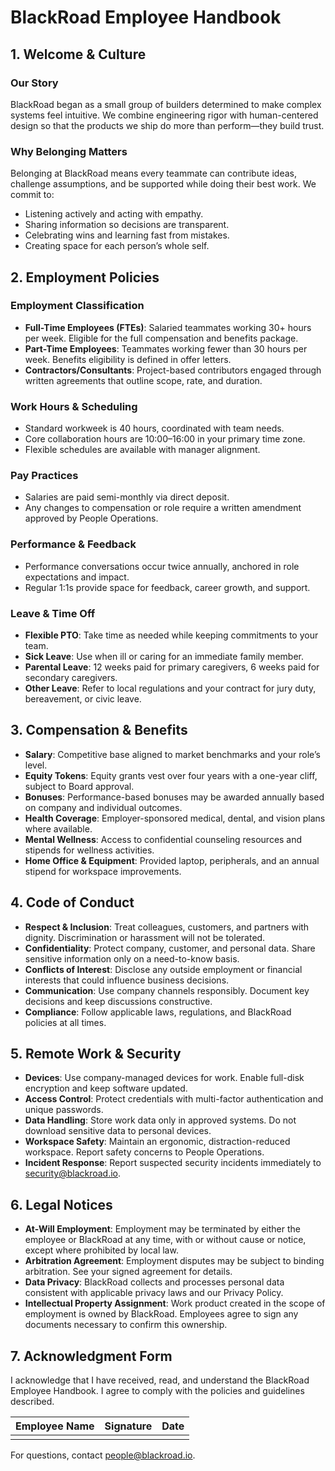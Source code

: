 # BlackRoad Employee Handbook

## 1. Welcome & Culture

### Our Story
BlackRoad began as a small group of builders determined to make complex systems feel intuitive. We combine engineering rigor with human-centered design so that the products we ship do more than perform—they build trust.

### Why Belonging Matters
Belonging at BlackRoad means every teammate can contribute ideas, challenge assumptions, and be supported while doing their best work. We commit to:
- Listening actively and acting with empathy.
- Sharing information so decisions are transparent.
- Celebrating wins and learning fast from mistakes.
- Creating space for each person’s whole self.

## 2. Employment Policies

### Employment Classification
- **Full-Time Employees (FTEs)**: Salaried teammates working 30+ hours per week. Eligible for the full compensation and benefits package.
- **Part-Time Employees**: Teammates working fewer than 30 hours per week. Benefits eligibility is defined in offer letters.
- **Contractors/Consultants**: Project-based contributors engaged through written agreements that outline scope, rate, and duration.

### Work Hours & Scheduling
- Standard workweek is 40 hours, coordinated with team needs.
- Core collaboration hours are 10:00–16:00 in your primary time zone.
- Flexible schedules are available with manager alignment.

### Pay Practices
- Salaries are paid semi-monthly via direct deposit.
- Any changes to compensation or role require a written amendment approved by People Operations.

### Performance & Feedback
- Performance conversations occur twice annually, anchored in role expectations and impact.
- Regular 1:1s provide space for feedback, career growth, and support.

### Leave & Time Off
- **Flexible PTO**: Take time as needed while keeping commitments to your team.
- **Sick Leave**: Use when ill or caring for an immediate family member.
- **Parental Leave**: 12 weeks paid for primary caregivers, 6 weeks paid for secondary caregivers.
- **Other Leave**: Refer to local regulations and your contract for jury duty, bereavement, or civic leave.

## 3. Compensation & Benefits

- **Salary**: Competitive base aligned to market benchmarks and your role’s level.
- **Equity Tokens**: Equity grants vest over four years with a one-year cliff, subject to Board approval.
- **Bonuses**: Performance-based bonuses may be awarded annually based on company and individual outcomes.
- **Health Coverage**: Employer-sponsored medical, dental, and vision plans where available.
- **Mental Wellness**: Access to confidential counseling resources and stipends for wellness activities.
- **Home Office & Equipment**: Provided laptop, peripherals, and an annual stipend for workspace improvements.

## 4. Code of Conduct

- **Respect & Inclusion**: Treat colleagues, customers, and partners with dignity. Discrimination or harassment will not be tolerated.
- **Confidentiality**: Protect company, customer, and personal data. Share sensitive information only on a need-to-know basis.
- **Conflicts of Interest**: Disclose any outside employment or financial interests that could influence business decisions.
- **Communication**: Use company channels responsibly. Document key decisions and keep discussions constructive.
- **Compliance**: Follow applicable laws, regulations, and BlackRoad policies at all times.

## 5. Remote Work & Security

- **Devices**: Use company-managed devices for work. Enable full-disk encryption and keep software updated.
- **Access Control**: Protect credentials with multi-factor authentication and unique passwords.
- **Data Handling**: Store work data only in approved systems. Do not download sensitive data to personal devices.
- **Workspace Safety**: Maintain an ergonomic, distraction-reduced workspace. Report safety concerns to People Operations.
- **Incident Response**: Report suspected security incidents immediately to security@blackroad.io.

## 6. Legal Notices

- **At-Will Employment**: Employment may be terminated by either the employee or BlackRoad at any time, with or without cause or notice, except where prohibited by local law.
- **Arbitration Agreement**: Employment disputes may be subject to binding arbitration. See your signed agreement for details.
- **Data Privacy**: BlackRoad collects and processes personal data consistent with applicable privacy laws and our Privacy Policy.
- **Intellectual Property Assignment**: Work product created in the scope of employment is owned by BlackRoad. Employees agree to sign any documents necessary to confirm this ownership.

## 7. Acknowledgment Form

I acknowledge that I have received, read, and understand the BlackRoad Employee Handbook. I agree to comply with the policies and guidelines described.

| Employee Name | Signature | Date |
| --- | --- | --- |
| | | |

For questions, contact people@blackroad.io.
